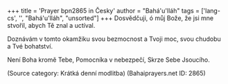 +++
title = 'Prayer bpn2865 in Česky'
author = "Bahá'u'lláh"
tags = ['lang-cs', '', "Bahá'u'lláh", "unsorted"]
+++
Dosvědčuji, ó můj Bože, že jsi mne stvořil, abych Tě znal a uctíval.

Doznávám v tomto okamžiku svou bezmocnost a Tvoji moc, svou chudobu a Tvé bohatství.

Není Boha kromě Tebe, Pomocníka v nebezpečí, Skrze Sebe Jsoucího.

(Source category: Krátká denní modlitba)
(Bahaiprayers.net ID: 2865)
